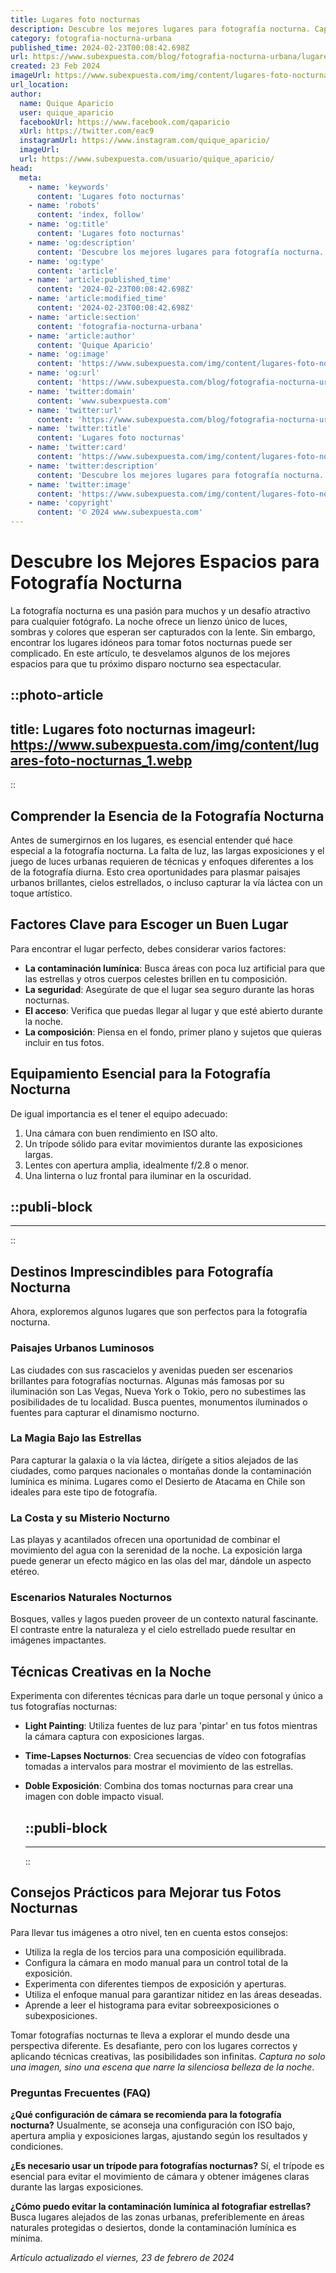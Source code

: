 ```yaml
---
title: Lugares foto nocturnas
description: Descubre los mejores lugares para fotografía nocturna. Captura la magia de la noche y perfecciona tu técnica con nuestros consejos exclusivos.
category: fotografia-nocturna-urbana
published_time: 2024-02-23T00:08:42.698Z
url: https://www.subexpuesta.com/blog/fotografia-nocturna-urbana/lugares-foto-nocturnas
created: 23 Feb 2024
imageUrl: https://www.subexpuesta.com/img/content/lugares-foto-nocturnas_1.webp
url_location:
author:
  name: Quique Aparicio
  user: quique_aparicio
  facebookUrl: https://www.facebook.com/qaparicio
  xUrl: https://twitter.com/eac9
  instagramUrl: https://www.instagram.com/quique_aparicio/
  imageUrl: 
  url: https://www.subexpuesta.com/usuario/quique_aparicio/
head:
  meta:
    - name: 'keywords'
      content: 'Lugares foto nocturnas'
    - name: 'robots'
      content: 'index, follow'
    - name: 'og:title'
      content: 'Lugares foto nocturnas'
    - name: 'og:description'
      content: 'Descubre los mejores lugares para fotografía nocturna. Captura la magia de la noche y perfecciona tu técnica con nuestros consejos exclusivos.'
    - name: 'og:type'
      content: 'article'
    - name: 'article:published_time'
      content: '2024-02-23T00:08:42.698Z'
    - name: 'article:modified_time'
      content: '2024-02-23T00:08:42.698Z'
    - name: 'article:section'
      content: 'fotografia-nocturna-urbana'
    - name: 'article:author'
      content: 'Quique Aparicio'
    - name: 'og:image'
      content: 'https://www.subexpuesta.com/img/content/lugares-foto-nocturnas_1.webp'
    - name: 'og:url'
      content: 'https://www.subexpuesta.com/blog/fotografia-nocturna-urbana/lugares-foto-nocturnas'
    - name: 'twitter:domain'
      content: 'www.subexpuesta.com'
    - name: 'twitter:url'
      content: 'https://www.subexpuesta.com/blog/fotografia-nocturna-urbana/lugares-foto-nocturnas'
    - name: 'twitter:title'
      content: 'Lugares foto nocturnas'
    - name: 'twitter:card'
      content: 'https://www.subexpuesta.com/img/content/lugares-foto-nocturnas_1.webp'
    - name: 'twitter:description'
      content: 'Descubre los mejores lugares para fotografía nocturna. Captura la magia de la noche y perfecciona tu técnica con nuestros consejos exclusivos.'
    - name: 'twitter:image'
      content: 'https://www.subexpuesta.com/img/content/lugares-foto-nocturnas_1.webp'
    - name: 'copyright'
      content: '© 2024 www.subexpuesta.com'
---
```

# Descubre los Mejores Espacios para Fotografía Nocturna

La fotografía nocturna es una pasión para muchos y un desafío atractivo para cualquier fotógrafo. La noche ofrece un lienzo único de luces, sombras y colores que esperan ser capturados con la lente. Sin embargo, encontrar los lugares idóneos para tomar fotos nocturnas puede ser complicado. En este artículo, te desvelamos algunos de los mejores espacios para que tu próximo disparo nocturno sea espectacular.


::photo-article
---
title: Lugares foto nocturnas
imageurl: https://www.subexpuesta.com/img/content/lugares-foto-nocturnas_1.webp
---
::


## Comprender la Esencia de la Fotografía Nocturna

Antes de sumergirnos en los lugares, es esencial entender qué hace especial a la fotografía nocturna. La falta de luz, las largas exposiciones y el juego de luces urbanas requieren de técnicas y enfoques diferentes a los de la fotografía diurna. Esto crea oportunidades para plasmar paisajes urbanos brillantes, cielos estrellados, o incluso capturar la vía láctea con un toque artístico.

## Factores Clave para Escoger un Buen Lugar

Para encontrar el lugar perfecto, debes considerar varios factores:

- **La contaminación lumínica**: Busca áreas con poca luz artificial para que las estrellas y otros cuerpos celestes brillen en tu composición.
- **La seguridad**: Asegúrate de que el lugar sea seguro durante las horas nocturnas.
- **El acceso**: Verifica que puedas llegar al lugar y que esté abierto durante la noche.
- **La composición**: Piensa en el fondo, primer plano y sujetos que quieras incluir en tus fotos.

## Equipamiento Esencial para la Fotografía Nocturna

De igual importancia es el tener el equipo adecuado:

1. Una cámara con buen rendimiento en ISO alto.
2. Un trípode sólido para evitar movimientos durante las exposiciones largas.
3. Lentes con apertura amplia, idealmente f/2.8 o menor.
4. Una linterna o luz frontal para iluminar en la oscuridad.


  ::publi-block
  ---
  ---
  ::
  
  
## Destinos Imprescindibles para Fotografía Nocturna

Ahora, exploremos algunos lugares que son perfectos para la fotografía nocturna.

### Paisajes Urbanos Luminosos

Las ciudades con sus rascacielos y avenidas pueden ser escenarios brillantes para fotografías nocturnas. Algunas más famosas por su iluminación son Las Vegas, Nueva York o Tokio, pero no subestimes las posibilidades de tu localidad. Busca puentes, monumentos iluminados o fuentes para capturar el dinamismo nocturno.

### La Magia Bajo las Estrellas

Para capturar la galaxia o la vía láctea, dirígete a sitios alejados de las ciudades, como parques nacionales o montañas donde la contaminación lumínica es mínima. Lugares como el Desierto de Atacama en Chile son ideales para este tipo de fotografía.

### La Costa y su Misterio Nocturno

Las playas y acantilados ofrecen una oportunidad de combinar el movimiento del agua con la serenidad de la noche. La exposición larga puede generar un efecto mágico en las olas del mar, dándole un aspecto etéreo.

### Escenarios Naturales Nocturnos

Bosques, valles y lagos pueden proveer de un contexto natural fascinante. El contraste entre la naturaleza y el cielo estrellado puede resultar en imágenes impactantes.

## Técnicas Creativas en la Noche

Experimenta con diferentes técnicas para darle un toque personal y único a tus fotografías nocturnas:

- **Light Painting**: Utiliza fuentes de luz para 'pintar' en tus fotos mientras la cámara captura con exposiciones largas.
- **Time-Lapses Nocturnos**: Crea secuencias de vídeo con fotografías tomadas a intervalos para mostrar el movimiento de las estrellas.
- **Doble Exposición**: Combina dos tomas nocturnas para crear una imagen con doble impacto visual.


  ::publi-block
  ---
  ---
  ::
  
  
## Consejos Prácticos para Mejorar tus Fotos Nocturnas

Para llevar tus imágenes a otro nivel, ten en cuenta estos consejos:

- Utiliza la regla de los tercios para una composición equilibrada.
- Configura la cámara en modo manual para un control total de la exposición.
- Experimenta con diferentes tiempos de exposición y aperturas.
- Utiliza el enfoque manual para garantizar nitidez en las áreas deseadas.
- Aprende a leer el histograma para evitar sobreexposiciones o subexposiciones.

Tomar fotografías nocturnas te lleva a explorar el mundo desde una perspectiva diferente. Es desafiante, pero con los lugares correctos y aplicando técnicas creativas, las posibilidades son infinitas. *Captura no solo una imagen, sino una escena que narre la silenciosa belleza de la noche*.

### Preguntas Frecuentes (FAQ)

**¿Qué configuración de cámara se recomienda para la fotografía nocturna?**
Usualmente, se aconseja una configuración con ISO bajo, apertura amplia y exposiciones largas, ajustando según los resultados y condiciones.

**¿Es necesario usar un trípode para fotografías nocturnas?**
Sí, el trípode es esencial para evitar el movimiento de cámara y obtener imágenes claras durante las largas exposiciones.

**¿Cómo puedo evitar la contaminación lumínica al fotografiar estrellas?**
Busca lugares alejados de las zonas urbanas, preferiblemente en áreas naturales protegidas o desiertos, donde la contaminación lumínica es mínima.

_Artículo actualizado el viernes, 23 de febrero de 2024_